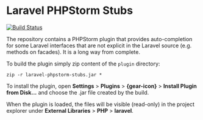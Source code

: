 # Laravel PHPStorm Stubs

[![Build Status](https://travis-ci.org/darrenedale/laravel-phpstorm-stubs.svg?branch=main)](https://travis-ci.org/darrenedale/laravel-phpstorm-stubs)

The repository contains a PHPStorm plugin that provides auto-completion for some Laravel interfaces that are not
explicit in the Laravel source (e.g. methods on facades). It is a long way from complete.

To build the plugin simply zip content of the `plugin` directory:

    zip -r laravel-phpstorm-stubs.jar *

To install the plugin, open **Settings** > **Plugins** > **{gear-icon}** > **Install Plugin from Disk...** and choose
the .jar file created by the build.

When the plugin is loaded, the files will be visible (read-only) in the project explorer under **External Libraries** >
**PHP** > **laravel**.
